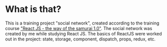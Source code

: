 # What is that?

This is a training project "social network", created according to the training course ["React JS - the way of the samurai 1.0"](https://www.youtube.com/c/ITKAMASUTRA).
The social network was created by me while studying React JS. The basics of ReactJS were worked out in the project: state, storage, component, dispatch, props, redux, etc.
